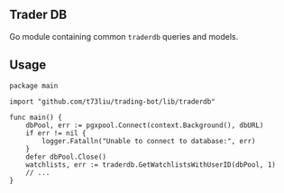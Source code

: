 ## Trader DB

Go module containing common `traderdb` queries and models.

## Usage

```golang
package main

import "github.com/t73liu/trading-bot/lib/traderdb"

func main() {
	dbPool, err := pgxpool.Connect(context.Background(), dbURL)
	if err != nil {
		logger.Fatalln("Unable to connect to database:", err)
	}
	defer dbPool.Close()
	watchlists, err := traderdb.GetWatchlistsWithUserID(dbPool, 1)
	// ...
}
```
